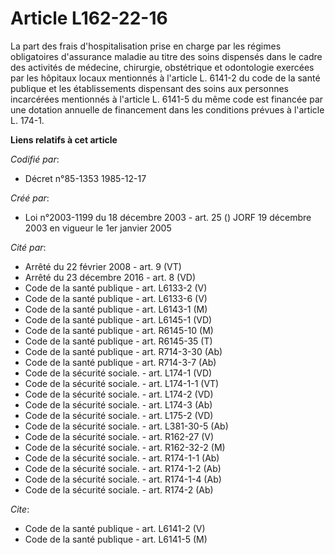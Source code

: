 # Article L162-22-16

La part des frais d'hospitalisation prise en charge par les régimes obligatoires d'assurance maladie au titre des soins
dispensés dans le cadre des activités de médecine, chirurgie, obstétrique et odontologie exercées par les hôpitaux locaux
mentionnés à l'article L. 6141-2 du code de la santé publique et les établissements dispensant des soins aux personnes
incarcérées mentionnés à l'article L. 6141-5 du même code est financée par une dotation annuelle de financement dans les
conditions prévues à l'article L. 174-1.

**Liens relatifs à cet article**

_Codifié par_:

  - Décret n°85-1353 1985-12-17

_Créé par_:

  - Loi n°2003-1199 du 18 décembre 2003 - art. 25 () JORF 19 décembre 2003 en vigueur le 1er janvier 2005

_Cité par_:

  - Arrêté du 22 février 2008 - art. 9 (VT)
  - Arrêté du 23 décembre 2016 - art. 8 (VD)
  - Code de la santé publique - art. L6133-2 (V)
  - Code de la santé publique - art. L6133-6 (V)
  - Code de la santé publique - art. L6143-1 (M)
  - Code de la santé publique - art. L6145-1 (VD)
  - Code de la santé publique - art. R6145-10 (M)
  - Code de la santé publique - art. R6145-35 (T)
  - Code de la santé publique - art. R714-3-30 (Ab)
  - Code de la santé publique - art. R714-3-7 (Ab)
  - Code de la sécurité sociale. - art. L174-1 (VD)
  - Code de la sécurité sociale. - art. L174-1-1 (VT)
  - Code de la sécurité sociale. - art. L174-2 (VD)
  - Code de la sécurité sociale. - art. L174-3 (Ab)
  - Code de la sécurité sociale. - art. L175-2 (VD)
  - Code de la sécurité sociale. - art. L381-30-5 (Ab)
  - Code de la sécurité sociale. - art. R162-27 (V)
  - Code de la sécurité sociale. - art. R162-32-2 (M)
  - Code de la sécurité sociale. - art. R174-1-1 (Ab)
  - Code de la sécurité sociale. - art. R174-1-2 (Ab)
  - Code de la sécurité sociale. - art. R174-1-4 (Ab)
  - Code de la sécurité sociale. - art. R174-2 (Ab)

_Cite_:

  - Code de la santé publique - art. L6141-2 (V)
  - Code de la santé publique - art. L6141-5 (M)
